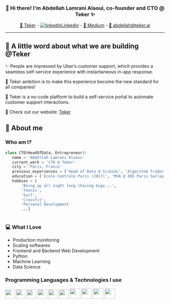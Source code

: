 
<h3 align="center">👋 Hi there! I'm Abdellah Lamrani Alaoui, co-founder and CTO @ Teker ✨</h3>
<p align="center">
  <a href="https://teker.ai" target="_blank">🔗 Teker</a> -
  <a href="https://www.linkedin.com/in/abdellah-lamrani-alaoui-6288a4a6" target="_blank"> <img src="https://i.stack.imgur.com/gVE0j.png" alt="linkedin">Linkedin</a> -
  <a href="https://medium.com/@abdellah_lamrani_alaoui" target="_blank">📖 Medium</a> - 
  <a href="mailto:abdellah@teker.ai" target="_blank">📧 abdellah@teker.ai</a>
</p>

---


## 🔨 A little word about what we are building @Teker

✨ People are impressed by Uber’s customer support, which provides a seamless self-service experience with instantaneous in-app response. 

🚀 Teker ambition is to make this experience become the new standard for all companies!

🔨 Teker is a no-code platform to build a self-service portal to automate customer support interactions. 

🔗 Check out our website: <a href="https://teker.ai" target="_blank">Teker</a>


## 🙋 About me


### Who am I?
 
 ```python
 class CTO(HeadOfData, Entrepreneur):
    name = 'Abdellah Lamrani Alaoui'
    current_work = 'CTO @ Teker'
    city = 'Paris, France'
    previous_experiences = ['Head of Data @ Scibids', 'Algorithm Trader Researcher @ BNP']
    education = ['Ecole Centrale Paris (2017)', 'MVA @ ENS Paris Saclay (2017)'
    hobbies = [
        'Being up all night long chasing bugs...',
        'Tennis', 
        'Surf', 
        'Crossfit', 
        'Personal Development'
        ...]
	
 ```
 
### 💻 What I Love

* Production monitoring
* Scaling softwares
* Frontend and Backend Web Development
* Python
* Machine Learning
* Data Science


### Programming Languages & Technologies I use


<img src = 'https://github.com/MarikIshtar007/MarikIshtar007/blob/master/images/python2.png' height='30'/> <img src = 'https://github.com/MarikIshtar007/MarikIshtar007/blob/master/images/html.svg' width='30'/> <img src = 'https://github.com/MarikIshtar007/MarikIshtar007/blob/master/images/js.svg' width='30'/> <img src = 'https://github.com/MarikIshtar007/MarikIshtar007/blob/master/images/css.svg' width='30'/> <img src = 'https://github.com/MarikIshtar007/MarikIshtar007/blob/master/images/sql.svg' width='30'/> <img src = 'https://github.com/MarikIshtar007/MarikIshtar007/blob/master/images/pycharm.svg' width='30'/> <img src = 'https://raw.githubusercontent.com/MarikIshtar007/MarikIshtar007/e8da1282aaddbc1eaac7ae98c871adf1728a6b08/images/react.svg' width='33'/> <img src = 'https://www.docker.com/wp-content/uploads/2022/03/vertical-logo-monochromatic.png' width='33'/> <img src = 'https://upload.wikimedia.org/wikipedia/commons/thumb/3/39/Kubernetes_logo_without_workmark.svg/1200px-Kubernetes_logo_without_workmark.svg.png' width='33'/> <img src = 'https://opensenselabs.com/sites/default/files/inline-images/terraform.png' width='33'/>
